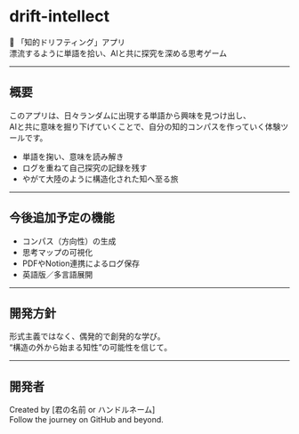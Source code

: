 # drift-intellect

🧭 「知的ドリフティング」アプリ  
漂流するように単語を拾い、AIと共に探究を深める思考ゲーム

---

## 概要

このアプリは、日々ランダムに出現する単語から興味を見つけ出し、  
AIと共に意味を掘り下げていくことで、自分の知的コンパスを作っていく体験ツールです。

- 単語を掬い、意味を読み解き
- ログを重ねて自己探究の記録を残す
- やがて大陸のように構造化された知へ至る旅

---

## 今後追加予定の機能

- コンパス（方向性）の生成
- 思考マップの可視化
- PDFやNotion連携によるログ保存
- 英語版／多言語展開

---

## 開発方針

形式主義ではなく、偶発的で創発的な学び。  
“構造の外から始まる知性”の可能性を信じて。

---

## 開発者

Created by [君の名前 or ハンドルネーム]  
Follow the journey on GitHub and beyond.
